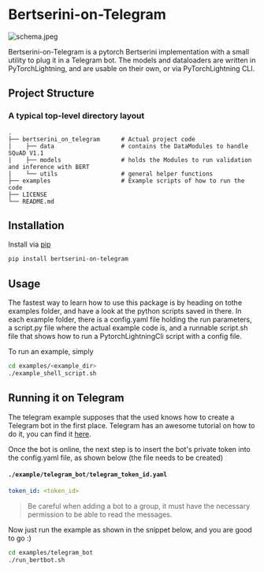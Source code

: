 # Bertserini-on-Telegram

![schema.jpeg](schema/schema.jpg)

Bertserini-on-Telegram is a pytorch Bertserini implementation with a small utility to plug it in a Telegram bot.
The models and dataloaders are written in PyTorchLightning, and are usable on their own, or via PyTorchLightning CLI.

## Project Structure

### A typical top-level directory layout

    .
    ├── bertserini_on_telegram      # Actual project code
    |    ├── data                   # contains the DataModules to handle SQuAD V1.1
    |    ├── models                 # holds the Modules to run validation and inference with BERT
    |    └── utils                  # general helper functions
    ├── examples                    # Example scripts of how to run the code
    ├── LICENSE
    └── README.md


## Installation

Install via [pip](https://pypi.org/project/bertserini-on-telegram/)

```bash
pip install bertserini-on-telegram
```

## Usage

The fastest way to learn how to use this package is by heading on tothe examples folder, and have a look at the python scripts saved in there. In each example folder, there is a config.yaml file holding the run parameters, a script.py file where the actual example code is, and a runnable script.sh file that shows how to run a PytorchLightningCli script with a config file.

To run an example, simply
```bash
cd examples/<example_dir>
./example_shell_script.sh
```


## Running it on Telegram

The telegram example supposes that the used knows how to create a Telegram bot in the first place. Telegram has an awesome tutorial on how to do it, you can find it [here](https://core.telegram.org/bots#3-how-do-i-create-a-bot). 

Once the bot is online, the next step is to insert the bot's private token into the config.yaml file, as shown below (the file needs to be created)

#### **`./example/telegram_bot/telegram_token_id.yaml`**
```yaml
token_id: <token_id>
```


> Be careful when adding a bot to a group, it must have the necessary permission to be able to read the messages.

Now just run the example as shown in the snippet below, and you are good to go :)
```bash
cd examples/telegram_bot
./run_bertbot.sh
```

